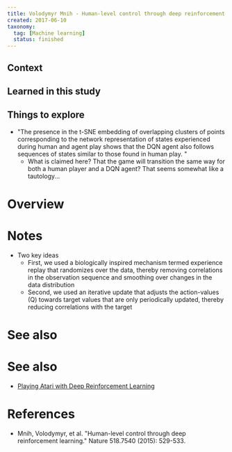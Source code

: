 ```yaml
---
title: Volodymyr Mnih - Human-level control through deep reinforcement learning (2015)
created: 2017-06-10
taxonomy:
  tag: [Machine learning]
  status: finished
---
```


## Context

## Learned in this study

## Things to explore
* "The presence in the t-SNE embedding of overlapping clusters of points corresponding to the network representation of states experienced during human and agent play shows that the DQN agent also follows sequences of states similar to those found in human play. "
	* What is claimed here? That the game will transition the same way for both a human player and a DQN agent? That seems somewhat like a tautology...

# Overview

# Notes
* Two key ideas
	* First, we used a biologically inspired mechanism termed experience replay that randomizes over the data, thereby removing correlations in the observation sequence and smoothing over changes in the data distribution
	* Second, we used an iterative update that adjusts the action-values (Q) towards target values that are only periodically updated, thereby reducing correlations with the target
# See also

# See also
* [Playing Atari with Deep Reinforcement Learning](../volodymyr-mnih-playing-atari-with-deep-reinforcement-learning/article.md)

# References
* Mnih, Volodymyr, et al. "Human-level control through deep reinforcement learning." Nature 518.7540 (2015): 529-533.
